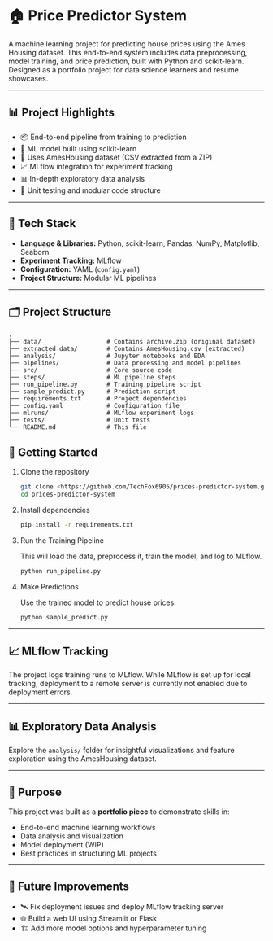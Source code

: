 # 🏠 Price Predictor System

A machine learning project for predicting house prices using the Ames Housing dataset. This end-to-end system includes data preprocessing, model training, and price prediction, built with Python and scikit-learn. Designed as a portfolio project for data science learners and resume showcases.

---

## 📊 Project Highlights

- 📦 End-to-end pipeline from training to prediction  
- 🧠 ML model built using scikit-learn  
- 📁 Uses AmesHousing dataset (CSV extracted from a ZIP)  
- 📈 MLflow integration for experiment tracking  
- 📊 In-depth exploratory data analysis  
- 🧪 Unit testing and modular code structure  

---

## 🔧 Tech Stack

- **Language & Libraries:** Python, scikit-learn, Pandas, NumPy, Matplotlib, Seaborn  
- **Experiment Tracking:** MLflow  
- **Configuration:** YAML (`config.yaml`)  
- **Project Structure:** Modular ML pipelines  

---

## 🗂 Project Structure

```text
.
├── data/                  # Contains archive.zip (original dataset)
├── extracted_data/        # Contains AmesHousing.csv (extracted)
├── analysis/              # Jupyter notebooks and EDA
├── pipelines/             # Data processing and model pipelines
├── src/                   # Core source code
├── steps/                 # ML pipeline steps
├── run_pipeline.py        # Training pipeline script
├── sample_predict.py      # Prediction script
├── requirements.txt       # Project dependencies
├── config.yaml            # Configuration file
├── mlruns/                # MLflow experiment logs
├── tests/                 # Unit tests
└── README.md              # This file
```

## 🚀 Getting Started

1. Clone the repository

    ```bash
    git clone <https://github.com/TechFox6905/prices-predictor-system.git>
    cd prices-predictor-system
    ```

2. Install dependencies

    ```bash
    pip install -r requirements.txt
    ```

3. Run the Training Pipeline

    This will load the data, preprocess it, train the model, and log to MLflow.

    ```bash
    python run_pipeline.py
    ```

4. Make Predictions

    Use the trained model to predict house prices:

    ```bash
    python sample_predict.py
    ```

---

## 📈 MLflow Tracking

The project logs training runs to MLflow. While MLflow is set up for local tracking, deployment to a remote server is currently not enabled due to deployment errors.

---

## 📊 Exploratory Data Analysis

Explore the `analysis/` folder for insightful visualizations and feature exploration using the AmesHousing dataset.

---

## 📌 Purpose

This project was built as a **portfolio piece** to demonstrate skills in:

- End-to-end machine learning workflows  
- Data analysis and visualization  
- Model deployment (WIP)  
- Best practices in structuring ML projects  

---

## 🧠 Future Improvements

- 🛰️ Fix deployment issues and deploy MLflow tracking server  
- 🌐 Build a web UI using Streamlit or Flask  
- 🏗️ Add more model options and hyperparameter tuning 
